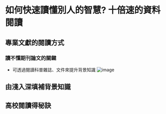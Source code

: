 # 如何快速讀懂別人的智慧? 十倍速的資料閱讀
## 專業文獻的閱讀方式
### 讀不懂期刊論文的關鍵
* 可透過閱讀科普雜誌、文件來提升背景知識
![image](https://user-images.githubusercontent.com/62127656/156969517-ed75efeb-915d-4c92-92eb-3e49260542f6.png)

## 由淺入深填補背景知識
## 高校閱讀得秘訣
